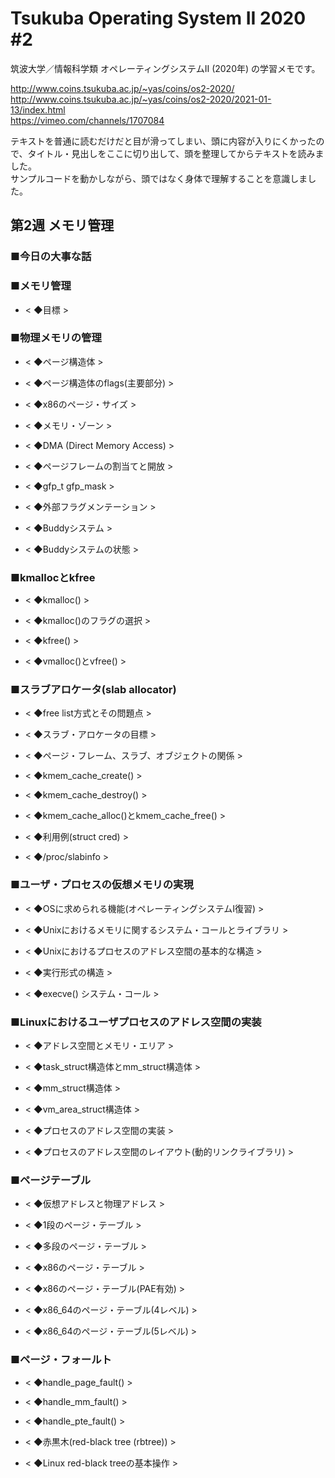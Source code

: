 # Tsukuba Operating System II 2020 #2

筑波大学／情報科学類 オペレーティングシステムII (2020年) の学習メモです。  

http://www.coins.tsukuba.ac.jp/~yas/coins/os2-2020/  
http://www.coins.tsukuba.ac.jp/~yas/coins/os2-2020/2021-01-13/index.html  
https://vimeo.com/channels/1707084  

テキストを普通に読むだけだと目が滑ってしまい、頭に内容が入りにくかったので、タイトル・見出しをここに切り出して、頭を整理してからテキストを読みました。  
サンプルコードを動かしながら、頭ではなく身体で理解することを意識しました。  


## 第2週 メモリ管理

### ■今日の大事な話

### ■メモリ管理

- < ◆目標 >  

### ■物理メモリの管理

- < ◆ページ構造体 >  

- < ◆ページ構造体のflags(主要部分) >  

- < ◆x86のページ・サイズ >  

- < ◆メモリ・ゾーン >  

- < ◆DMA (Direct Memory Access) >  

- < ◆ページフレームの割当てと開放 >  

- < ◆gfp_t gfp_mask >  

- < ◆外部フラグメンテーション >  

- < ◆Buddyシステム >  

- < ◆Buddyシステムの状態 >  

### ■kmallocとkfree

- < ◆kmalloc() >  

- < ◆kmalloc()のフラグの選択 >  

- < ◆kfree() >  

- < ◆vmalloc()とvfree() >  

### ■スラブアロケータ(slab allocator)

- < ◆free list方式とその問題点 >  

- < ◆スラブ・アロケータの目標 >  

- < ◆ページ・フレーム、スラブ、オブジェクトの関係 >  

- < ◆kmem_cache_create() >  

- < ◆kmem_cache_destroy() >  

- < ◆kmem_cache_alloc()とkmem_cache_free() >  

- < ◆利用例(struct cred) >  

- < ◆/proc/slabinfo >  

### ■ユーザ・プロセスの仮想メモリの実現

- < ◆OSに求められる機能(オペレーティングシステムI復習) >  

- < ◆Unixにおけるメモリに関するシステム・コールとライブラリ >  

- < ◆Unixにおけるプロセスのアドレス空間の基本的な構造 >  

- < ◆実行形式の構造 >  

- < ◆execve() システム・コール >  

### ■Linuxにおけるユーザプロセスのアドレス空間の実装

- < ◆アドレス空間とメモリ・エリア >  

- < ◆task_struct構造体とmm_struct構造体 >  

- < ◆mm_struct構造体 >  

- < ◆vm_area_struct構造体 >  

- < ◆プロセスのアドレス空間の実装 >  

- < ◆プロセスのアドレス空間のレイアウト(動的リンクライブラリ) >  

### ■ページテーブル

- < ◆仮想アドレスと物理アドレス >  

- < ◆1段のページ・テーブル >  

- < ◆多段のページ・テーブル >  

- < ◆x86のページ・テーブル >  

- < ◆x86のページ・テーブル(PAE有効) >  

- < ◆x86_64のページ・テーブル(4レベル) >  

- < ◆x86_64のページ・テーブル(5レベル) >  

### ■ページ・フォールト

- < ◆handle_page_fault() >  

- < ◆handle_mm_fault() >  

- < ◆handle_pte_fault() >  

- < ◆赤黒木(red-black tree (rbtree)) >  

- < ◆Linux red-black treeの基本操作 >  

